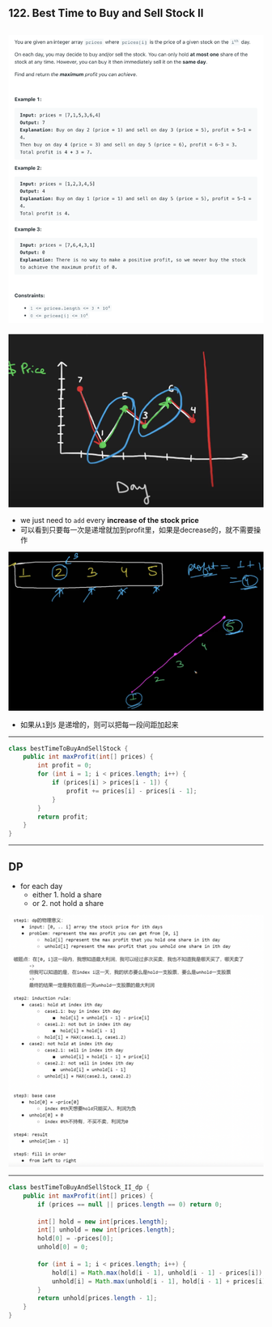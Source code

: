 ## 122. Best Time to Buy and Sell Stock II
![](img/2023-03-30-17-08-27.png)
---

![](img/2023-03-31-00-48-56.png)

- we just need to `add` every **increase of the stock price**
- 可以看到只要每一次是递增就加到profit里，如果是decrease的，就不需要操作

![](img/2023-03-31-00-54-08.png)

- 如果从`1`到`5` 是递增的，则可以把每一段间距加起来

---
```java
class bestTimeToBuyAndSellStock {
    public int maxProfit(int[] prices) {
        int profit = 0;
        for (int i = 1; i < prices.length; i++) {
            if (prices[i] > prices[i - 1]) {
                profit += prices[i] - prices[i - 1];
            }
        }
        return profit;
    }
}
```
---


## DP

- for each day
  - either 1. hold a share
  - or     2. not hold a share 

![](img/2023-03-31-23-35-13.png)

---
```java
class bestTimeToBuyAndSellStock_II_dp {
    public int maxProfit(int[] prices) {
        if (prices == null || prices.length == 0) return 0;

        int[] hold = new int[prices.length];
        int[] unhold = new int[prices.length];
        hold[0] = -prices[0];
        unhold[0] = 0;
        
        for (int i = 1; i < prices.length; i++) {
            hold[i] = Math.max(hold[i - 1], unhold[i - 1] - prices[i]);
            unhold[i] = Math.max(unhold[i - 1], hold[i - 1] + prices[i]);
        }
        return unhold[prices.length - 1];
    }
}
```